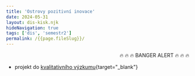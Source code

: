 ```yaml
---
title: 'Ostrovy pozitivní inovace'
date: 2024-05-31
layout: dis-kisk.njk
hideNavigation: true
tags: ['dis', 'semestr2']
permalink: /{{page.fileSlug}}/
---
```

<marquee behavior="alternate">🔥 🔥 🔥 BANGER ALERT 🔥 🔥 🔥</marquee>
- projekt do [kvalitativního výzkumu](https://is.muni.cz/predmet/1421/DESB23?lang=cs&obdobi=9124){target="_blank"}
